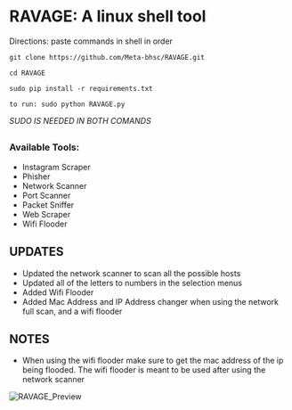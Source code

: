 # RAVAGE: A linux shell tool

Directions: paste commands in shell in order

`git clone https://github.com/Meta-bhsc/RAVAGE.git`

`cd RAVAGE`

`sudo pip install -r requirements.txt`

`to run: sudo python RAVAGE.py`

*SUDO IS NEEDED IN BOTH COMANDS*
##

### Available Tools:

- Instagram Scraper
- Phisher
- Network Scanner
- Port Scanner
- Packet Sniffer
- Web Scraper
- Wifi Flooder

## UPDATES
- Updated the network scanner to scan all the possible hosts
- Updated all of the letters to numbers in the selection menus
- Added Wifi Flooder
- Added Mac Address and IP Address changer when using the network full scan, and a wifi flooder
## NOTES
- When using the wifi flooder make sure to get the mac address of the ip being flooded. The wifi flooder is meant to be used after using the network scanner

![RAVAGE_Preview](https://user-images.githubusercontent.com/89297040/212221975-cc916b0f-db0a-47d5-b09b-22dda400e61c.png)
